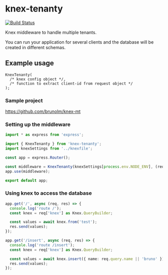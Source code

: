 # knex-tenanty

[![Build Status](https://travis-ci.org/brunolm/knex-tenanty.svg?branch=master)](https://travis-ci.org/brunolm/knex-tenanty)

Knex middleware to handle multiple tenants.

You can run your application for several clients and the database will be created in different schemas.

## Example usage

```
KnexTenanty(
  /* knex config object */,
  /* function to extract client-id from request object */
);
```

### Sample project

https://github.com/brunolm/knex-mt

### Setting up the middleware

```ts
import * as express from 'express';

import { KnexTenanty } from 'knex-tenanty';
import knexSettings from '../knexfile';

const app = express.Router();

const middleware = KnexTenanty(knexSettings[process.env.NODE_ENV], (req) => req.query['x-client-id'] || '1');
app.use(middleware);

export default app;
```

### Using knex to access the database

```ts
app.get('/', async (req, res) => {
  console.log('route /');
  const knex = req['knex'] as Knex.QueryBuilder;

  const values = await knex.from('test');
  res.send(values);
});

app.get('/insert', async (req, res) => {
  console.log('route /insert');
  const knex = req['knex'] as Knex.QueryBuilder;

  const values = await knex.insert({ name: req.query.name || 'bruno' }).into('test');
  res.send(values);
});
```
